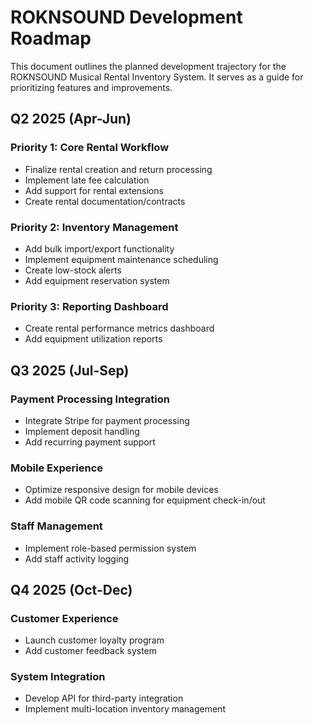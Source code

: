 # ROKNSOUND Development Roadmap

This document outlines the planned development trajectory for the ROKNSOUND Musical Rental Inventory System. It serves as a guide for prioritizing features and improvements.

## Q2 2025 (Apr-Jun)

### Priority 1: Core Rental Workflow
- Finalize rental creation and return processing
- Implement late fee calculation
- Add support for rental extensions
- Create rental documentation/contracts

### Priority 2: Inventory Management
- Add bulk import/export functionality
- Implement equipment maintenance scheduling
- Create low-stock alerts
- Add equipment reservation system

### Priority 3: Reporting Dashboard
- Create rental performance metrics dashboard
- Add equipment utilization reports

## Q3 2025 (Jul-Sep)

### Payment Processing Integration
- Integrate Stripe for payment processing
- Implement deposit handling
- Add recurring payment support

### Mobile Experience
- Optimize responsive design for mobile devices
- Add mobile QR code scanning for equipment check-in/out

### Staff Management
- Implement role-based permission system
- Add staff activity logging

## Q4 2025 (Oct-Dec)

### Customer Experience
- Launch customer loyalty program
- Add customer feedback system

### System Integration
- Develop API for third-party integration
- Implement multi-location inventory management